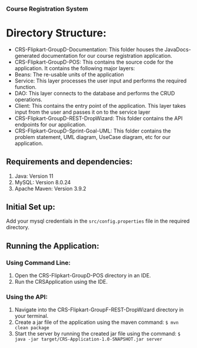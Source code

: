  ### Course Registration System

# Directory Structure:
- CRS-Flipkart-GroupD-Documentation: This folder houses the JavaDocs-generated documentation for our course registration application.
 - CRS-Flipkart-GroupD-POS: This contains the source code for the application. It contains the following major layers:
  - Beans: The re-usable units of the application
  - Service: This layer processes the user input and performs the required function.
  - DAO: This layer connects to the database and performs the CRUD operations.
  - Client: This contains the entry point of the application. This layer takes input from the user and passes it on to the service layer
 - CRS-Flipkart-GroupD-REST-DropWizard: This folder contains the API endpoints for our application.
 - CRS-Flipkart-GroupD-Sprint-Goal-UML: This folder contains the problem statement, UML diagram, UseCase diagram, etc for our application.

## Requirements and dependencies:
1. Java: Version 11
2. MySQL: Version 8.0.24
3. Apache Maven: Version 3.9.2

## Initial Set up:
Add your mysql credentials in the `src/config.properties` file in the required directory.

## Running the Application:
### Using Command Line:
1. Open the CRS-Flipkart-GroupD-POS directory in an IDE.
2. Run the CRSApplication using the IDE.

### Using the API:
1. Navigate into the CRS-Flipkart-GroupF-REST-DropWizard directory in your terminal.
2. Create a jar file of the application using the maven command: ` $ mvn clean package `
3. Start the server by running the created jar file using the command: ` $ java -jar target/CRS-Application-1.0-SNAPSHOT.jar server `

